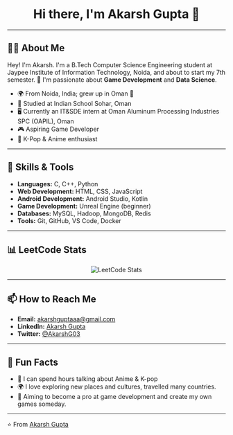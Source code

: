 <h1 align="center">Hi there, I'm Akarsh Gupta 👋</h1>

---

## 🙋‍♂️ About Me

Hey! I'm Akarsh. I'm a B.Tech Computer Science Engineering student at Jaypee Institute of Information Technology, Noida, and about to start my 7th semester. 🌱 I'm passionate about **Game Development** and **Data Science**.

- 🌍 From Noida, India; grew up in Oman 🌟
- 🏫 Studied at Indian School Sohar, Oman
- 🖥️ Currently an IT&SDE intern at Oman Aluminum Processing Industries SPC (OAPIL), Oman
- 🎮 Aspiring Game Developer
- 🌸 K-Pop & Anime enthusiast

---

## 🚀 Skills & Tools

- **Languages:** C, C++, Python
- **Web Development:** HTML, CSS, JavaScript
- **Android Development:** Android Studio, Kotlin
- **Game Development:** Unreal Engine (beginner)
- **Databases:** MySQL, Hadoop, MongoDB, Redis
- **Tools:** Git, GitHub, VS Code, Docker

---

## 📊 LeetCode Stats

<div align="center">
  <img src="https://leetcard.jacoblin.cool/Akarx?ext=heatmap" alt="LeetCode Stats" />
</div>

---

## 📫 How to Reach Me

- **Email:** [akarshguptaaa@gmail.com](mailto:akarshguptaaa@gmail.com)
- **LinkedIn:** [Akarsh Gupta](https://www.linkedin.com/in/akarsh-gupta-8293301ba/)
- **Twitter:** [@AkarshG03](https://x.com/AkarshG03)

---

## 🎯 Fun Facts

- 🎵 I can spend hours talking about Anime & K-pop
- 🌍 I love exploring new places and cultures, travelled many countries.
- 🎯 Aiming to become a pro at game development and create my own games someday.

---

⭐️ From [Akarsh Gupta](https://github.com/AkarshGuptaa)

